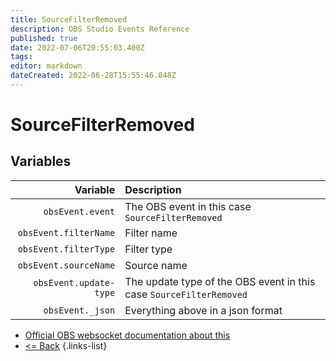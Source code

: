 ```yaml
---
title: SourceFilterRemoved
description: OBS Studio Events Reference
published: true
date: 2022-07-06T20:55:03.400Z
tags:
editor: markdown
dateCreated: 2022-06-28T15:55:46.848Z
---
```


# SourceFilterRemoved

## Variables

| Variable | Description |
|---------:|:------------|
| `obsEvent.event` | The OBS event in this case `SourceFilterRemoved`
| `obsEvent.filterName` | Filter name
| `obsEvent.filterType` | Filter type
| `obsEvent.sourceName` | Source name
| `obsEvent.update-type` | The update type of the OBS event in this case `SourceFilterRemoved`
| `obsEvent._json` | Everything above in a json format

* [Official OBS websocket documentation about this](https://github.com/obsproject/obs-websocket/blob/4.x-current/docs/generated/protocol.md#sourcefilterremoved)
* [<= Back](/en/Broadcasters/OBS/Events)
{.links-list}